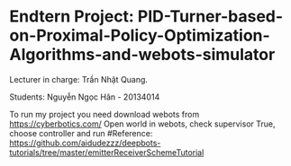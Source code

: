 # Endtern Project: PID-Turner-based-on-Proximal-Policy-Optimization-Algorithms-and-webots-simulator
Lecturer in charge: Trần Nhật Quang.

Students: Nguyễn Ngọc Hân - 20134014

To run my project you need download webots from https://cyberbotics.com/
Open world in webots, check supervisor True, choose controller and run
#Reference: https://github.com/aidudezzz/deepbots-tutorials/tree/master/emitterReceiverSchemeTutorial
